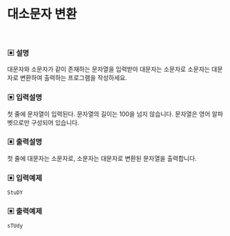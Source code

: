 # 대소문자 변환

<br>

### ▣ 설명

대문자와 소문자가 같이 존재하는 문자열을 입력받아 대문자는 소문자로 소문자는 대문자로 변환하여 출력하는 프로그램을 작성하세요.

### ▣ 입력설명

첫 줄에 문자열이 입력된다. 문자열의 길이는 100을 넘지 않습니다.
문자열은 영어 알파벳으로만 구성되어 있습니다.

### ▣ 출력설명

첫 줄에 대문자는 소문자로, 소문자는 대문자로 변환된 문자열을 출력합니다.

### ▣ 입력예제

```text
StuDY
```

### ▣ 출력예제

```text
sTUdy
```
